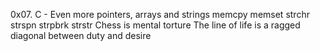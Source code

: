 0x07. C - Even more pointers, arrays and strings
memcpy
memset
strchr
strspn
strpbrk
strstr
Chess is mental torture
The line of life is a ragged diagonal between duty and desire
